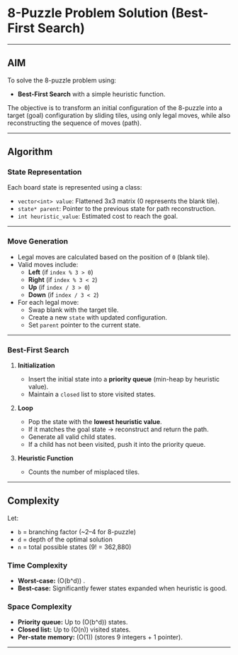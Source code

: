 # 8-Puzzle Problem Solution (Best-First Search)

---

## AIM

To solve the 8-puzzle problem using:
- **Best-First Search** with a simple heuristic function.

The objective is to transform an initial configuration of the 8-puzzle into a target (goal) configuration by sliding tiles, using only legal moves, while also reconstructing the sequence of moves (path).

---

## Algorithm

### State Representation

Each board state is represented using a class:
- `vector<int> value`: Flattened 3x3 matrix (0 represents the blank tile).
- `state* parent`: Pointer to the previous state for path reconstruction.
- `int heuristic_value`: Estimated cost to reach the goal.

---

### Move Generation

- Legal moves are calculated based on the position of `0` (blank tile).
- Valid moves include:
  - **Left** (if `index % 3 > 0`)
  - **Right** (if `index % 3 < 2`)
  - **Up** (if `index / 3 > 0`)
  - **Down** (if `index / 3 < 2`)
- For each legal move:
  - Swap blank with the target tile.
  - Create a new `state` with updated configuration.
  - Set `parent` pointer to the current state.

---

### Best-First Search

1. **Initialization**
   - Insert the initial state into a **priority queue** (min-heap by heuristic value).
   - Maintain a `closed` list to store visited states.

2. **Loop**
   - Pop the state with the **lowest heuristic value**.
   - If it matches the goal state → reconstruct and return the path.
   - Generate all valid child states.
   - If a child has not been visited, push it into the priority queue.

3. **Heuristic Function**
   - Counts the number of misplaced tiles.

---

## Complexity

Let:
- `b` = branching factor (~2–4 for 8-puzzle)
- `d` = depth of the optimal solution
- `n` = total possible states (9! = 362,880)

### Time Complexity
- **Worst-case:** \(O(b^d)\) .
- **Best-case:** Significantly fewer states expanded when heuristic is good.

### Space Complexity
- **Priority queue:** Up to \(O(b^d)\) states.
- **Closed list:** Up to \(O(n)\) visited states.
- **Per-state memory:** \(O(1)\) (stores 9 integers + 1 pointer).

---